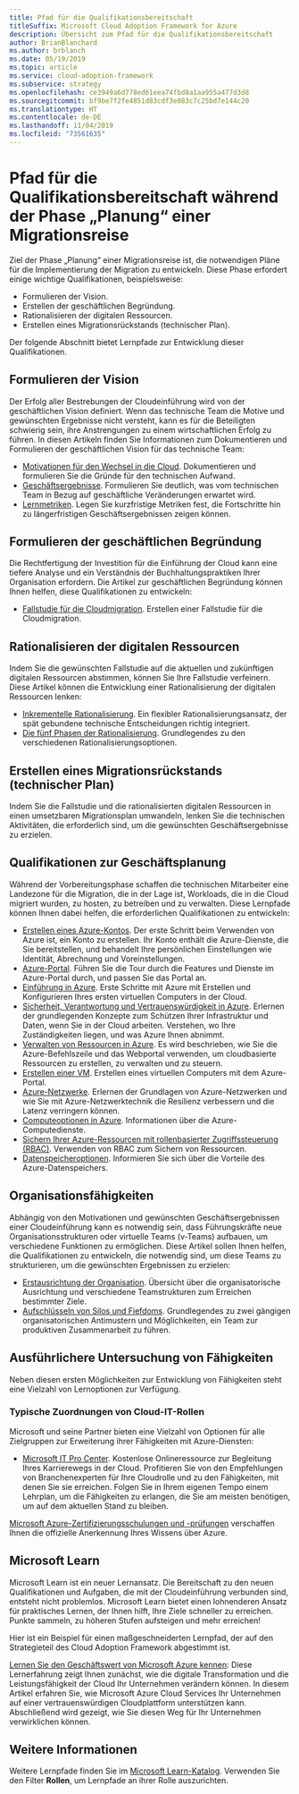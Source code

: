 ```yaml
---
title: Pfad für die Qualifikationsbereitschaft
titleSuffix: Microsoft Cloud Adoption Framework for Azure
description: Übersicht zum Pfad für die Qualifikationsbereitschaft
author: BrianBlanchard
ms.author: brblanch
ms.date: 05/19/2019
ms.topic: article
ms.service: cloud-adoption-framework
ms.subservice: strategy
ms.openlocfilehash: ce3949a6d778ed61eea74fbd8a1aa955a477d3d8
ms.sourcegitcommit: bf9be7f2fe4851d83cdf3e083c7c25bd7e144c20
ms.translationtype: HT
ms.contentlocale: de-DE
ms.lasthandoff: 11/04/2019
ms.locfileid: "73561635"
---
```

# <a name="skills-readiness-path-during-the-plan-phase-of-a-migration-journey"></a>Pfad für die Qualifikationsbereitschaft während der Phase „Planung“ einer Migrationsreise

Ziel der Phase „Planung“ einer Migrationsreise ist, die notwendigen Pläne für die Implementierung der Migration zu entwickeln. Diese Phase erfordert einige wichtige Qualifikationen, beispielsweise:

- Formulieren der Vision.
- Erstellen der geschäftlichen Begründung.
- Rationalisieren der digitalen Ressourcen.
- Erstellen eines Migrationsrückstands (technischer Plan).

Der folgende Abschnitt bietet Lernpfade zur Entwicklung dieser Qualifikationen.

## <a name="establish-the-vision"></a>Formulieren der Vision

Der Erfolg aller Bestrebungen der Cloudeinführung wird von der geschäftlichen Vision definiert. Wenn das technische Team die Motive und gewünschten Ergebnisse nicht versteht, kann es für die Beteiligten schwierig sein, ihre Anstrengungen zu einem wirtschaftlichen Erfolg zu führen. In diesen Artikeln finden Sie Informationen zum Dokumentieren und Formulieren der geschäftlichen Vision für das technische Team:

- [Motivationen für den Wechsel in die Cloud](./motivations.md). Dokumentieren und formulieren Sie die Gründe für den technischen Aufwand.
- [Geschäftsergebnisse](./business-outcomes/index.md). Formulieren Sie deutlich, was vom technischen Team in Bezug auf geschäftliche Veränderungen erwartet wird.
- [Lernmetriken](./learning-metrics.md). Legen Sie kurzfristige Metriken fest, die Fortschritte hin zu längerfristigen Geschäftsergebnissen zeigen können.

## <a name="build-the-business-justification"></a>Formulieren der geschäftlichen Begründung

Die Rechtfertigung der Investition für die Einführung der Cloud kann eine tiefere Analyse und ein Verständnis der Buchhaltungspraktiken Ihrer Organisation erfordern. Die Artikel zur geschäftlichen Begründung können Ihnen helfen, diese Qualifikationen zu entwickeln:

- [Fallstudie für die Cloudmigration](./cloud-migration-business-case.md). Erstellen einer Fallstudie für die Cloudmigration.

## <a name="rationalize-the-digital-estate"></a>Rationalisieren der digitalen Ressourcen

Indem Sie die gewünschten Fallstudie auf die aktuellen und zukünftigen digitalen Ressourcen abstimmen, können Sie Ihre Fallstudie verfeinern. Diese Artikel können die Entwicklung einer Rationalisierung der digitalen Ressourcen lenken:

- [Inkrementelle Rationalisierung](../digital-estate/rationalize.md). Ein flexibler Rationalisierungsansatz, der spät gebundene technische Entscheidungen richtig integriert.
- [Die fünf Phasen der Rationalisierung](../digital-estate/5-rs-of-rationalization.md). Grundlegendes zu den verschiedenen Rationalisierungsoptionen.

## <a name="create-a-migration-backlog-technical-plan"></a>Erstellen eines Migrationsrückstands (technischer Plan)

Indem Sie die Fallstudie und die rationalisierten digitalen Ressourcen in einen umsetzbaren Migrationsplan umwandeln, lenken Sie die technischen Aktivitäten, die erforderlich sind, um die gewünschten Geschäftsergebnisse zu erzielen.

## <a name="business-planning-skills"></a>Qualifikationen zur Geschäftsplanung

Während der Vorbereitungsphase schaffen die technischen Mitarbeiter eine Landezone für die Migration, die in der Lage ist, Workloads, die in die Cloud migriert wurden, zu hosten, zu betreiben und zu verwalten. Diese Lernpfade können Ihnen dabei helfen, die erforderlichen Qualifikationen zu entwickeln:

- [Erstellen eines Azure-Kontos](https://docs.microsoft.com/learn/modules/create-an-azure-account). Der erste Schritt beim Verwenden von Azure ist, ein Konto zu erstellen. Ihr Konto enthält die Azure-Dienste, die Sie bereitstellen, und behandelt Ihre persönlichen Einstellungen wie Identität, Abrechnung und Voreinstellungen.
- [Azure-Portal](https://docs.microsoft.com/learn/modules/tour-azure-portal). Führen Sie die Tour durch die Features und Dienste im Azure-Portal durch, und passen Sie das Portal an.
- [Einführung in Azure](https://docs.microsoft.com/learn/modules/welcome-to-azure). Erste Schritte mit Azure mit Erstellen und Konfigurieren Ihres ersten virtuellen Computers in der Cloud.
- [Sicherheit, Verantwortung und Vertrauenswürdigkeit in Azure](https://docs.microsoft.com/learn/modules/intro-to-security-in-azure). Erlernen der grundlegenden Konzepte zum Schützen Ihrer Infrastruktur und Daten, wenn Sie in der Cloud arbeiten. Verstehen, wo Ihre Zuständigkeiten liegen, und was Azure Ihnen abnimmt.
- [Verwalten von Ressourcen in Azure](https://docs.microsoft.com/learn/paths/manage-resources-in-azure). Es wird beschrieben, wie Sie die Azure-Befehlszeile und das Webportal verwenden, um cloudbasierte Ressourcen zu erstellen, zu verwalten und zu steuern.
- [Erstellen einer VM](https://docs.microsoft.com/learn/modules/create-windows-virtual-machine-in-azure). Erstellen eines virtuellen Computers mit dem Azure-Portal.
- [Azure-Netzwerke](https://docs.microsoft.com/learn/modules/intro-to-azure-networking). Erlernen der Grundlagen von Azure-Netzwerken und wie Sie mit Azure-Netzwerktechnik die Resilienz verbessern und die Latenz verringern können.
- [Computeoptionen in Azure](https://docs.microsoft.com/learn/modules/intro-to-azure-compute). Informationen über die Azure-Computedienste.
- [Sichern Ihrer Azure-Ressourcen mit rollenbasierter Zugriffssteuerung (RBAC)](https://docs.microsoft.com/learn/modules/secure-azure-resources-with-rbac). Verwenden von RBAC zum Sichern von Ressourcen.
- [Datenspeicheroptionen](https://docs.microsoft.com/learn/modules/intro-to-data-in-azure/index). Informieren Sie sich über die Vorteile des Azure-Datenspeichers.

## <a name="organizational-skills"></a>Organisationsfähigkeiten

Abhängig von den Motivationen und gewünschten Geschäftsergebnissen einer Cloudeinführung kann es notwendig sein, dass Führungskräfte neue Organisationsstrukturen oder virtuelle Teams (v-Teams) aufbauen, um verschiedene Funktionen zu ermöglichen. Diese Artikel sollen Ihnen helfen, die Qualifikationen zu entwickeln, die notwendig sind, um diese Teams zu strukturieren, um die gewünschten Ergebnissen zu erzielen:

- [Erstausrichtung der Organisation](../organize/index.md). Übersicht über die organisatorische Ausrichtung und verschiedene Teamstrukturen zum Erreichen bestimmter Ziele.
- [Aufschlüsseln von Silos und Fiefdoms](../organize/fiefdoms-silos.md). Grundlegendes zu zwei gängigen organisatorischen Antimustern und Möglichkeiten, ein Team zur produktiven Zusammenarbeit zu führen.

## <a name="deeper-skills-exploration"></a>Ausführlichere Untersuchung von Fähigkeiten

Neben diesen ersten Möglichkeiten zur Entwicklung von Fähigkeiten steht eine Vielzahl von Lernoptionen zur Verfügung.

### <a name="typical-mappings-of-cloud-it-roles"></a>Typische Zuordnungen von Cloud-IT-Rollen

Microsoft und seine Partner bieten eine Vielzahl von Optionen für alle Zielgruppen zur Erweiterung ihrer Fähigkeiten mit Azure-Diensten:

- [Microsoft IT Pro Center](https://www.microsoft.com/itpro). Kostenlose Onlineressource zur Begleitung Ihres Karrierewegs in der Cloud. Profitieren Sie von den Empfehlungen von Branchenexperten für Ihre Cloudrolle und zu den Fähigkeiten, mit denen Sie sie erreichen. Folgen Sie in Ihrem eigenen Tempo einem Lehrplan, um die Fähigkeiten zu erlangen, die Sie am meisten benötigen, um auf dem aktuellen Stand zu bleiben.

[Microsoft Azure-Zertifizierungsschulungen und -prüfungen](https://www.microsoft.com/learning/azure-certification.aspx) verschaffen Ihnen die offizielle Anerkennung Ihres Wissens über Azure.

## <a name="microsoft-learn"></a>Microsoft Learn

Microsoft Learn ist ein neuer Lernansatz. Die Bereitschaft zu den neuen Qualifikationen und Aufgaben, die mit der Cloudeinführung verbunden sind, entsteht nicht problemlos. Microsoft Learn bietet einen lohnenderen Ansatz für praktisches Lernen, der Ihnen hilft, Ihre Ziele schneller zu erreichen. Punkte sammeln, zu höheren Stufen aufsteigen und mehr erreichen!

Hier ist ein Beispiel für einen maßgeschneiderten Lernpfad, der auf den Strategieteil des Cloud Adoption Framework abgestimmt ist.

[Lernen Sie den Geschäftswert von Microsoft Azure kennen](https://docs.microsoft.com/learn/paths/learn-business-value-of-azure): Diese Lernerfahrung zeigt Ihnen zunächst, wie die digitale Transformation und die Leistungsfähigkeit der Cloud Ihr Unternehmen verändern können. In diesem Artikel erfahren Sie, wie Microsoft Azure Cloud Services Ihr Unternehmen auf einer vertrauenswürdigen Cloudplattform unterstützen kann. Abschließend wird gezeigt, wie Sie diesen Weg für Ihr Unternehmen verwirklichen können.

## <a name="learn-more"></a>Weitere Informationen

Weitere Lernpfade finden Sie im [Microsoft Learn-Katalog](https://docs.microsoft.com/learn/browse). Verwenden Sie den Filter **Rollen**, um Lernpfade an ihrer Rolle auszurichten.
